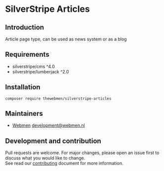 # SilverStripe Articles

## Introduction
Article page type, can be used as news system or as a blog

## Requirements
* silverstripe/cms ^4.0
* silverstripe/lumberjack ^2.0

## Installation
```
composer require thewebmen/silverstripe-articles
```

## Maintainers
* [Webmen](https://www.webmen.nl/) <development@webmen.nl>

## Development and contribution
Pull requests are welcome. For major changes, please open an issue first to discuss what you would like to change.\
See read our [contributing](CONTRIBUTING.md) document for more information.
